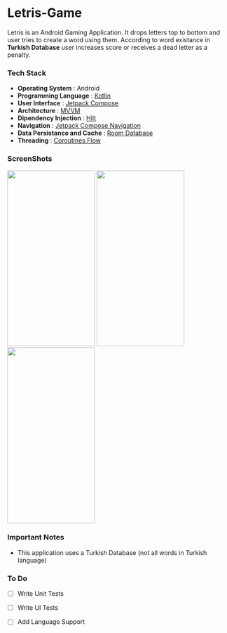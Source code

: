 # Letris-Game

Letris is an Android Gaming Application. It drops letters top to bottom and user tries to create a word using them.
According to word existance in **Turkish Database** user increases score or receives a dead letter as a penalty. 

### Tech Stack
   - **Operating System** : Android
   - **Programming Language** : [Kotlin](https://kotlinlang.org) 
   - **User Interface** : [Jetpack Compose](https://developer.android.com/jetpack/compose)
   - **Architecture** : [MVVM](https://developer.android.com/jetpack/guide)
   - **Dipendency Injection** : [Hilt](https://dagger.dev/hilt/)
   - **Navigation** : [Jetpack Compose Navigation](https://developer.android.com/jetpack/compose/navigation)
   - **Data Persistance and Cache** : [Room Database](https://developer.android.com/training/data-storage/room)
   - **Threading** : [Coroutines Flow](https://developer.android.com/kotlin/flow)

### ScreenShots

<img src="https://github.com/uysalemre/Rick-Morty/assets/32219894/797cdca4-7cd7-41b9-80b0-b9404a70da7b" width="200" height="400" /> 

<img src="https://github.com/uysalemre/Rick-Morty/assets/32219894/bfdf965f-a2c0-4440-8151-0d0c21146d36" width="200" height="400" /> 

<img src="https://github.com/uysalemre/Rick-Morty/assets/32219894/e46adb70-07b1-4ab2-b623-eee2fd64b677" width="200" height="400" /> 

### Important Notes
   - This application uses a Turkish Database (not all words in Turkish language) 

### To Do 
  - [ ] Write Unit Tests
  - [ ] Write UI Tests
  - [ ] Add Language Support
 

